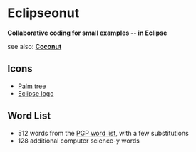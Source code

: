 Eclipseonut
===========

**Collaborative coding for small examples -- in Eclipse**

see also: [**Coconut**](https://github.com/maxg/coconut)


Icons
-----

- [Palm tree](http://thenounproject.com/term/palm-tree/10397/)
- [Eclipse logo](http://www.eclipse.org/artwork/)


Word List
---------

- 512 words from the [PGP word list](https://en.wikipedia.org/wiki/PGP_word_list), with a few substitutions
- 128 additional computer science-y words
